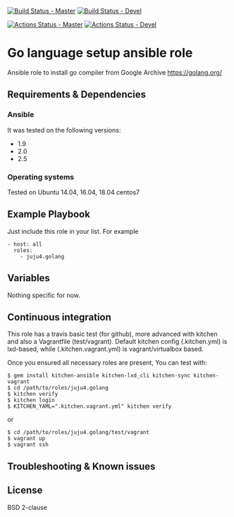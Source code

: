 [![Build Status - Master](https://travis-ci.org/juju4/ansible-golang.svg?branch=master)](https://travis-ci.org/juju4/ansible-golang)
[![Build Status - Devel](https://travis-ci.org/juju4/ansible-golang.svg?branch=devel)](https://travis-ci.org/juju4/ansible-golang/branches)

[![Actions Status - Master](https://github.com/juju4/ansible-golang/workflows/AnsibleCI/badge.svg)](https://github.com/juju4/ansible-golang/actions?query=branch%3Amaster)
[![Actions Status - Devel](https://github.com/juju4/ansible-golang/workflows/AnsibleCI/badge.svg?branch=devel)](https://github.com/juju4/ansible-golang/actions?query=branch%3Adevel)

# Go language setup ansible role

Ansible role to install go compiler from Google Archive
https://golang.org/

## Requirements & Dependencies

### Ansible
It was tested on the following versions:
 * 1.9
 * 2.0
 * 2.5

### Operating systems

Tested on Ubuntu 14.04, 16.04, 18.04 centos7

## Example Playbook

Just include this role in your list.
For example

```
- host: all
  roles:
    - juju4.golang
```

## Variables

Nothing specific for now.

## Continuous integration

This role has a travis basic test (for github), more advanced with kitchen and also a Vagrantfile (test/vagrant).
Default kitchen config (.kitchen.yml) is lxd-based, while (.kitchen.vagrant.yml) is vagrant/virtualbox based.

Once you ensured all necessary roles are present, You can test with:
```
$ gem install kitchen-ansible kitchen-lxd_cli kitchen-sync kitchen-vagrant
$ cd /path/to/roles/juju4.golang
$ kitchen verify
$ kitchen login
$ KITCHEN_YAML=".kitchen.vagrant.yml" kitchen verify
```
or
```
$ cd /path/to/roles/juju4.golang/test/vagrant
$ vagrant up
$ vagrant ssh
```

## Troubleshooting & Known issues


## License

BSD 2-clause

